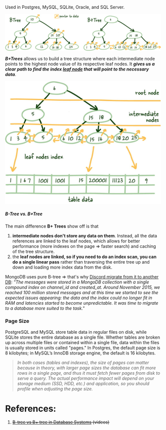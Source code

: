Used in Postgres, MySQL, SQLite, Oracle, and SQL Server.



![Pasted image 20230605133326](../../../../../_Attachments/Pasted%20image%2020230605133326.png)

***B+Trees*** allows us to build a tree structure where each intermediate node points to the highest node value of its respective leaf nodes. It ***gives us a clear path to find the index [leaf node](../../1.%20Internals/Database%20Pages/Leaf%20Nodes.md) that will point to the necessary data***.

![Pasted image 20230605133604](../../../../../_Attachments/Pasted%20image%2020230605133604.png)

##### B-Tree vs. B+Tree

The main difference **B+ Trees** show off is that 
1. **intermediate nodes don't store any data on them**. Instead, all the data references are linked to the leaf nodes, which allows for better performance (more indexes on the page => faster search) and caching of the tree structure.
2. the **leaf nodes are linked, so if you need to do an index scan, you can do a single linear pass** rather than traversing the entire tree up and down and loading more index data from the disk.

MongoDB uses pure B-tree => that's why [Discord migrate from it to another DB](https://discord.com/blog/how-discord-stores-billions-of-messages): *"The messages were stored in a MongoDB collection with a single compound index on channel_id and created_at. Around November 2015, we reached 100 million stored messages and at this time we started to see the expected issues appearing: the data and the index could no longer fit in RAM and latencies started to become unpredictable. It was time to migrate to a database more suited to the task."* 

### Page Size

PostgreSQL and MySQL store table data in regular files on disk, while SQLite stores the entire database as a single file. Whether tables are broken up across multiple files or contained within a single file, data within the files is usually stored in units called "pages." In Postgres, the default page size is 8 kilobytes; in MySQL’s InnoDB storage engine, the default is 16 kilobytes.

> *In both cases (tables and indexes), the size of pages can matter because in theory, with larger page sizes the database can fit more rows in a single page, and thus it must fetch fewer pages from disk to serve a query. The actual performance impact will depend on your storage medium (SSD, HDD, etc.) and application, so you should profile when adjusting the page size.*

# References:

1. ~~[B-tree vs B+ tree in Database Systems](https://www.youtube.com/watch?v=UzHl2VzyZS4&list=PLQnljOFTspQXjD0HOzN7P2tgzu7scWpl2&index=80) (videos)~~